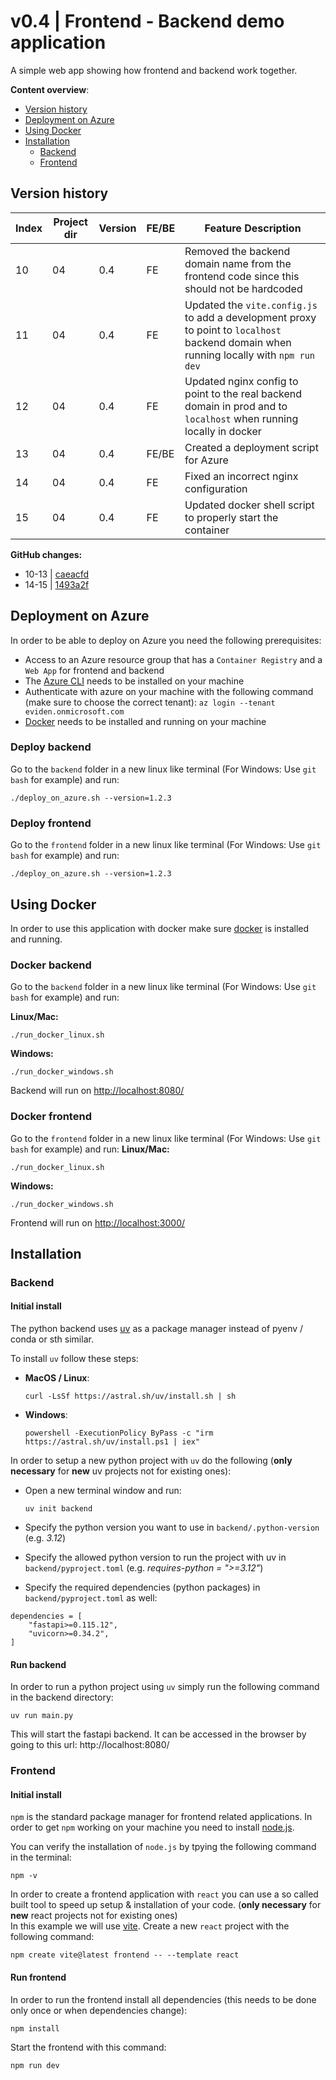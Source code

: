 # v0.4 | Frontend - Backend demo application
A simple web app showing how frontend and backend work together.

**Content overview**:
- [Version history](#version-history)
- [Deployment on Azure](#deployment-on-azure)
- [Using Docker](#using-docker)
- [Installation](#installation)
    - [Backend](#backend)
    - [Frontend](#frontend)


## Version history

| Index | Project dir | Version | FE/BE | Feature Description             |
| ----- | ----------- | ------- | ----- | ------------------------------- |
| 10    | 04          | 0.4    | FE    | Removed the backend domain name from the frontend code since this should not be hardcoded  |
| 11    | 04          | 0.4    | FE    | Updated the `vite.config.js` to add a development proxy to point to `localhost` backend domain when running locally with `npm run dev`  |
| 12    | 04          | 0.4    | FE    | Updated nginx config to point to the real backend domain in prod and to `localhost` when running locally in docker |
| 13    | 04          | 0.4    | FE/BE | Created a deployment script for Azure  |
| 14    | 04          | 0.4    | FE | Fixed an incorrect nginx configuration  |
| 15    | 04          | 0.4    | FE | Updated docker shell script to properly start the container  |



**GitHub changes:**
- 10-13 | [caeacfd](https://github.com/dfauland/fe-be-demo/commit/caeacfdd669a9aa9ac5cb0409ec7221061b673e2)
- 14-15 | [1493a2f](https://github.com/dfauland/fe-be-demo/commit/1493a2fd2d7f3e0e29073751d265f03f5e29c1cd)

## Deployment on Azure
In order to be able to deploy on Azure you need the following prerequisites: 
- Access to an Azure resource group that has a `Container Registry` and a `Web App` for frontend and backend
- The [Azure CLI](https://azcliprod.blob.core.windows.net/msi/azure-cli-2.55.0.msi) needs to be installed on your machine
- Authenticate with azure on your machine with the following command (make sure to choose the correct tenant): `az login --tenant eviden.onmicrosoft.com` 
- [Docker](https://www.docker.com/) needs to be installed and running on your machine

### Deploy backend
Go to the `backend` folder in a new linux like terminal (For Windows: Use `git bash` for example) and run:
```
./deploy_on_azure.sh --version=1.2.3
```

### Deploy frontend
Go to the `frontend` folder in a new linux like terminal (For Windows: Use `git bash` for example) and run:
```
./deploy_on_azure.sh --version=1.2.3
```


## Using Docker
In order to use this application with docker make sure [docker](https://www.docker.com/) is installed and running.

### Docker backend
Go to the `backend` folder in a new linux like terminal (For Windows: Use `git bash` for example) and run:

**Linux/Mac:**
```
./run_docker_linux.sh
```

**Windows:**
```
./run_docker_windows.sh
```

Backend will run on [http://localhost:8080/](http://localhost:8080/)

### Docker frontend
Go to the `frontend` folder in a new linux like terminal (For Windows: Use `git bash` for example) and run:
**Linux/Mac:**
```
./run_docker_linux.sh
```

**Windows:**
```
./run_docker_windows.sh
```

Frontend will run on [http://localhost:3000/](http://localhost:3000/)

## Installation
### Backend
#### Initial install
The python backend uses [uv](https://github.com/astral-sh/uv) as a package manager instead of pyenv / conda or sth similar.

To install `uv` follow these steps:

- **MacOS / Linux**:
    ```
    curl -LsSf https://astral.sh/uv/install.sh | sh
    ```

- **Windows**:
    ```
    powershell -ExecutionPolicy ByPass -c "irm https://astral.sh/uv/install.ps1 | iex"
    ```

In order to setup a new python project with `uv` do the following (**only necessary** for **new** uv projects not for existing ones):
- Open a new terminal window and run:
    ```
    uv init backend
    ```

- Specify the python version you want to use in `backend/.python-version` (e.g. *3.12*)
- Specify the allowed python version to run the project with uv in `backend/pyproject.toml` (e.g. *requires-python = ">=3.12"*)
- Specify the required dependencies (python packages) in `backend/pyproject.toml` as well:
```
dependencies = [
    "fastapi>=0.115.12",
    "uvicorn>=0.34.2",
]
```

#### Run backend
In order to run a python project using `uv` simply run the following command in the backend directory:
```
uv run main.py
```

This will start the fastapi backend. It can be accessed in the browser by going to this url: http://localhost:8080/ 



### Frontend
#### Initial install
`npm` is the standard package manager for frontend related applications. In order to get `npm` working on your machine you need to install [node.js](https://nodejs.org/en/download).

You can verify the installation of `node.js` by tpying the following command in the terminal:
```
npm -v
```

In order to create a frontend application with `react` you can use a so called built tool to speed up setup & installation of your code. (**only necessary** for **new** react projects not for existing ones) <br />
In this example we will use [vite](https://vite.dev/).
Create a new `react` project with the following command:
```
npm create vite@latest frontend -- --template react
```

#### Run frontend
In order to run the frontend install all dependencies (this needs to be done only once or when dependencies change):
```
npm install
```

Start the frontend with this command:
```
npm run dev
```